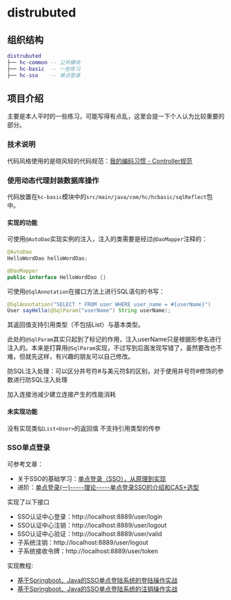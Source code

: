 # distrubuted
## 组织结构
```lua
distrubuted
├── hc-common -- 公共模块
├── hc-basic  -- 一些练习
├── hc-sso    -- 单点登录
```
## 项目介绍
主要是本人平时的一些练习，可能写得有点乱，这里会提一下个人认为比较重要的部分。

### 技术说明
代码风格使用的是晓风轻的代码规范：[我的编码习惯 - Controller规范](https://zhuanlan.zhihu.com/p/28717374)

### 使用动态代理封装数据库操作
代码放置在`hc-basic`模块中的`src/main/java/com/hc/hcbasic/sqlReflect`包中。

#### 实现的功能
可使用`@AutoDao`实现实例的注入，注入的类需要是经过`@DaoMapper`注释的：
```java
@AutoDao
HelloWordDao helloWordDao;
```
```java
@DaoMapper
public interface HelloWordDao {}
```
可使用`@SqlAnnotation`在接口方法上进行SQL语句的书写：
```java
@SqlAnnotation("SELECT * FROM user WHERE user_name = #{userName}")
User sayHello(@SqlParam("userName") String userName);
```
其返回值支持引用类型（不包括List）与基本类型。

此处的`@SqlParam`其实只起到了标记的作用，注入userName只是根据形参名进行注入的。本来是打算用`@SqlParam`实现，不过写到后面发现写错了，虽然要改也不难，但就先这样，有兴趣的朋友可以自己修改。

防SQL注入处理：可以区分井号符#与美元符$的区别，对于使用井号符#修饰的参数进行防SQL注入处理

加入连接池减少建立连接产生的性能消耗
#### 未实现功能
没有实现类似`List<User>`的返回值
不支持引用类型的传参

### SSO单点登录
可参考文章：
- 关于SSO的基础学习：[单点登录（SSO），从原理到实现](https://cloud.tencent.com/developer/article/1166255)
- 进阶：[单点登录(一)-----理论-----单点登录SSO的介绍和CAS+选型](https://blog.csdn.net/zzq900503/article/details/54646828)

实现了以下接口
- SSO认证中心登录：http://localhost:8889/user/login
- SSO认证中心注销：http://localhost:8889/user/logout
- SSO认证中心验证：http://localhost:8889/user/valid
- 子系统注销：http://localhost:8889/user/logout
- 子系统接收令牌：http://localhost:8889/user/token

实现教程:
- [基于Springboot、Java的SSO单点登陆系统的登陆操作实战](https://blog.csdn.net/weixin_41973131/article/details/89956210)
- [基于Springboot、Java的SSO单点登陆系统的注销操作实战](https://blog.csdn.net/weixin_41973131/article/details/89960871)